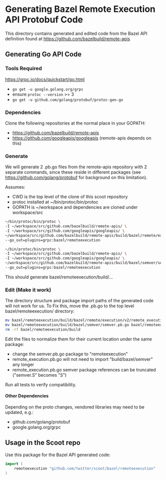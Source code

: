 # Generating Bazel Remote Execution API Protobuf Code

This directory contains generated and edited code from the Bazel API
definition found at https://github.com/bazelbuild/remote-apis

## Generating Go API Code

### Tools Required

https://grpc.io/docs/quickstart/go.html

* `go get -u google.golang.org/grpc`
* ensure `protoc --version` >= 3
* `go get -u github.com/golang/protobuf/protoc-gen-go`

### Dependencies

Clone the following repositories at the normal place in your GOPATH:

* https://github.com/bazelbuild/remote-apis
* https://github.com/googleapis/googleapis (remote-apis depends on this)

### Generate

We will generate 2 .pb.go files from the remote-apis repository with 2 separate commands,
since these reside in different packages (see https://github.com/golang/protobuf for background on this limitation).

Assumes:
* CWD is the top level of the clone of this scoot repository
* protoc installed at ~/bin/protoc/bin/protoc
* GOPATH is ~/workspace and dependencies are cloned under workspace/src

```sh
~/bin/protoc/bin/protoc \
-I ~/workspace/src/github.com/bazelbuild/remote-apis/ \
-I ~/workspace/src/github.com/googleapis/googleapis/ \
~/workspace/src/github.com/bazelbuild/remote-apis/build/bazel/remote/execution/v2/remote_execution.proto \
--go_out=plugins=grpc:bazel/remoteexecution

~/bin/protoc/bin/protoc \
-I ~/workspace/src/github.com/bazelbuild/remote-apis/ \
-I ~/workspace/src/github.com/googleapis/googleapis/ \
~/workspace/src/github.com/bazelbuild/remote-apis/build/bazel/semver/semver.proto \
--go_out=plugins=grpc:bazel/remoteexecution
```

This should generate bazel/remoteexecution/build/...

### Edit (Make it work)

The directory structure and package import paths of the generated code will not work for us. To Fix this,
move the .pb.go to the top level bazel/remoteexecution/ directory:

```sh
mv bazel/remoteexecution/build/bazel/remote/execution/v2/remote_execution.pb.go bazel/remoteexecution/
mv bazel/remoteexecution/build/bazel/semver/semver.pb.go bazel/remoteexecution/
rm -rf bazel/remoteexecution/build
```

Edit the files to normalize them for their current location under the same package:
* change the semver.pb.go package to "remoteexecution"
* remote_execution.pb.go will not need to import "build/bazel/semver" any longer
* remote_execution.pb.go semver package references can be truncated ("semver.S" becomes "S")

Run all tests to verify compatibility.

#### Other Dependencies

Depending on the proto changes, vendored libraries may need to be updated, e.g.:
* github.com/golang/protobuf
* google.golang.org/grpc

## Usage in the Scoot repo

Use this package for the Bazel API generated code:
```go
import (
    remoteexecution "github.com/twitter/scoot/bazel/remoteexecution"
)
```
